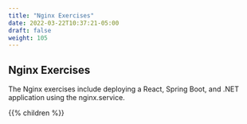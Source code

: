 ```yaml
---
title: "Nginx Exercises"
date: 2022-03-22T10:37:21-05:00
draft: false
weight: 105
---
```


## Nginx Exercises

The Nginx exercises include deploying a React, Spring Boot, and .NET application using the nginx.service.

{{% children %}}